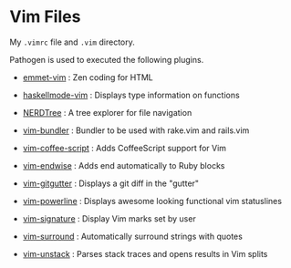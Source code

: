 # Vim Files

My `.vimrc` file and `.vim` directory.

Pathogen is used to executed the following plugins.

* [emmet-vim](https://github.com/mattn/emmet-vim) : Zen coding for HTML

* [haskellmode-vim](https://github.com/lukerandall/haskellmode-vim) : Displays type information on functions

* [NERDTree](https://github.com/scrooloose/nerdtree) : A tree explorer for file navigation

* [vim-bundler](https://github.com/tpope/vim-bundler) : Bundler to be used with rake.vim and rails.vim

* [vim-coffee-script](https://github.com/kchmck/vim-coffee-script) : Adds CoffeeScript support for Vim

* [vim-endwise](https://github.com/tpope/vim-endwise) : Adds end automatically to Ruby blocks

* [vim-gitgutter](https://github.com/airblade/vim-gitgutter) : Displays a git diff in the "gutter" 

* [vim-powerline](https://github.com/Lokaltog/vim-powerline) : Displays awesome looking functional vim statuslines

* [vim-signature](https://github.com/kshenoy/vim-signature) : Display Vim marks set by user

* [vim-surround](https://github.com/tpope/vim-surround) : Automatically surround strings with quotes 

* [vim-unstack](https://github.com/mattboehm/vim-unstack) : Parses stack traces and opens results in Vim splits
